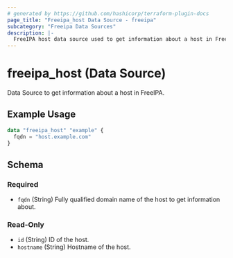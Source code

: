 ```yaml
---
# generated by https://github.com/hashicorp/terraform-plugin-docs
page_title: "Freeipa_host Data Source - freeipa"
subcategory: "Freeipa Data Sources"
description: |-
  FreeIPA host data source used to get information about a host in FreeIPA.
---
```


# freeipa_host (Data Source)

Data Source to get information about a host in FreeIPA.

## Example Usage

```terraform
data "freeipa_host" "example" {
  fqdn = "host.example.com"
}
```

<!-- schema generated by tfplugindocs -->
## Schema

### Required
- `fqdn` (String) Fully qualified domain name of the host to get information about. 

### Read-Only

- `id` (String) ID of the host.
- `hostname` (String) Hostname of the host.
